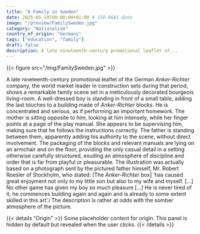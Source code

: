 ```yaml
---
title: "A Family in Sweden"
date: 2025-05-19T00:00:00+01:00 # ISO 8601 date
image: "/preview/FamilySweden.jpg"
category: "Nationalism"
country_of_origin: "Germany"
tags: ["education", "family"]
draft: false
description: A late nineteenth-century promotional leaflet of...
---
```


{{< figure src="/img/FamilySweden.jpg" >}}

A late nineteenth-century promotional leaflet of the German *Anker-Richter* company, the world market leader in construction sets during that period, shows a remarkable family scene set in a meticulously decorated bourgeois living-room. A well-dressed boy is standing in front of a small table, adding the last touches to a building made of *Anker-Richter* blocks. He is concentrated and serious, as if performing an important homework. The mother is sitting opposite to him, looking at him intensely, while her finger points at a page of the play manual. She appears to be supervising him, making sure that he follows the instructions correctly. The father is standing between them, apparently adding his authority to the scene, without direct involvement. The packaging of the blocks and relevant manuals are lying on an armchair and on the floor, providing the only casual detail in a setting otherwise carefully structured, exuding an atmosphere of discipline and order that is far from playful or pleasurable. The illustration was actually based on a photograph sent by the pictured father himself, Mr. Robert Roesler of Stockholm, who stated: [The *Anker-Richter* box] ‘has caused great enjoyment not only to my little son but also to my wife and myself. […] No other game has given my boy so much pleasure […] He is never tired of it, he commences building again and again and is already to some extent skilled in this art’.i The description is rather at odds with the somber atmosphere of the picture.


{{< details "Origin" >}}
Some placeholder content for origin. This panel is hidden by default but revealed when the user clicks.
{{< /details >}}

